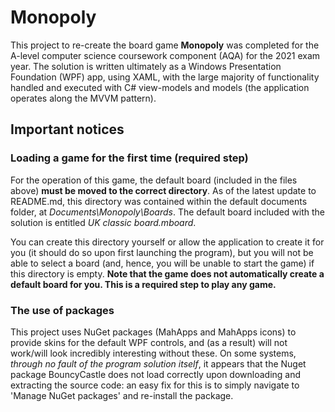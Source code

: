 # Monopoly

This project to re-create the board game **Monopoly** was completed for the A-level computer science coursework component (AQA) for the 2021 exam year. The solution is written ultimately as a Windows Presentation Foundation (WPF) app, using XAML, with the large majority of functionality handled and executed with C# view-models and models (the application operates along the MVVM pattern).

## Important notices
### Loading a game for the first time (required step)
For the operation of this game, the default board (included in the files above) **must be moved to the correct directory**. As of the latest update to README.md, this directory was contained within the default documents folder, at _Documents\Monopoly\Boards_. The default board included with the solution is entitled *UK classic board.mboard*.

You can create this directory yourself or allow the application to create it for you (it should do so upon first launching the program), but you will not be able to select a board (and, hence, you will be unable to start the game) if this directory is empty. **Note that the game does not automatically create a default board for you. This is a required step to play any game.**

### The use of packages
This project uses NuGet packages (MahApps and MahApps icons) to provide skins for the default WPF controls, and (as a result) will not work/will look incredibly interesting without these. On some systems, *through no fault of the program solution itself*, it appears that the Nuget package BouncyCastle does not load correctly upon downloading and extracting the source code: an easy fix for this is to simply navigate to 'Manage NuGet packages' and re-install the package. 
